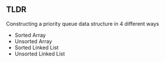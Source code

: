 ## TLDR
Constructing a priority queue data structure in 4 different ways
<ul>
  <li>Sorted Array</li>
  <li>Unsorted Array</li>
  <li>Sorted Linked List</li>
  <li>Unsorted Linked List</li>
</ul>  
